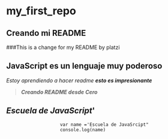 # my_first_repo
## Creando mi README
###This is a change for my README by platzi
## JavaScript es un lenguaje muy poderoso

*Estoy aprendiendo a hacer readme*
**_esto es impresionante_**

>**_Creando README desde Cero_**
        
##        **_Escuela de JavaScript_**'


                        var name ='Escuela de JavaSrcipt"
                        console.log(name)
